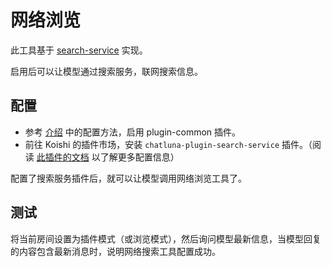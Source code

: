 # 网络浏览

此工具基于 [search-service](#) 实现。

启用后可以让模型通过搜索服务，联网搜索信息。

## 配置

- 参考 [介绍](introduction.md) 中的配置方法，启用 plugin-common 插件。
- 前往 Koishi 的插件市场，安装 `chatluna-plugin-search-service` 插件。（阅读 [此插件的文档](#) 以了解更多配置信息）

配置了搜索服务插件后，就可以让模型调用网络浏览工具了。

## 测试

将当前房间设置为插件模式（或浏览模式），然后询问模型最新信息，当模型回复的内容包含最新消息时，说明网络搜索工具配置成功。
